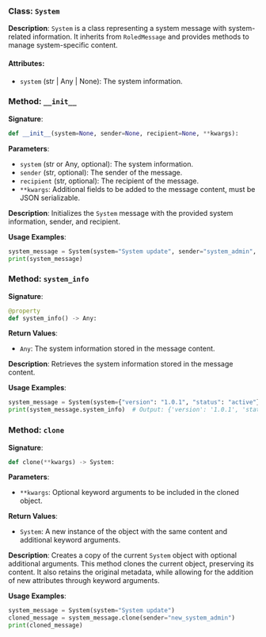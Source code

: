 
### Class: `System`

**Description**:
`System` is a class representing a system message with system-related information. It inherits from `RoledMessage` and provides methods to manage system-specific content.

#### Attributes:
- `system` (str | Any | None): The system information.

### Method: `__init__`

**Signature**:
```python
def __init__(system=None, sender=None, recipient=None, **kwargs):
```

**Parameters**:
- `system` (str or Any, optional): The system information.
- `sender` (str, optional): The sender of the message.
- `recipient` (str, optional): The recipient of the message.
- `**kwargs`: Additional fields to be added to the message content, must be JSON serializable.

**Description**:
Initializes the `System` message with the provided system information, sender, and recipient.

**Usage Examples**:
```python
system_message = System(system="System update", sender="system_admin", recipient="all_users")
print(system_message)
```

### Method: `system_info`

**Signature**:
```python
@property
def system_info() -> Any:
```

**Return Values**:
- `Any`: The system information stored in the message content.

**Description**:
Retrieves the system information stored in the message content.

**Usage Examples**:
```python
system_message = System(system={"version": "1.0.1", "status": "active"})
print(system_message.system_info)  # Output: {'version': '1.0.1', 'status': 'active'}
```

### Method: `clone`

**Signature**:
```python
def clone(**kwargs) -> System:
```

**Parameters**:
- `**kwargs`: Optional keyword arguments to be included in the cloned object.

**Return Values**:
- `System`: A new instance of the object with the same content and additional keyword arguments.

**Description**:
Creates a copy of the current `System` object with optional additional arguments. This method clones the current object, preserving its content. It also retains the original metadata, while allowing for the addition of new attributes through keyword arguments.

**Usage Examples**:
```python
system_message = System(system="System update")
cloned_message = system_message.clone(sender="new_system_admin")
print(cloned_message)
```
